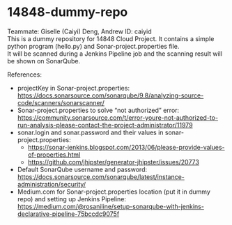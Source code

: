 # 14848-dummy-repo
Teammate: Giselle (Caiyi) Deng, Andrew ID: caiyid </br>
This is a dummy repository for 14848 Cloud Project. It contains a simple python program (hello.py) and Sonar-project.properties file. </br>
It will be scanned during a Jenkins Pipeline job and the scanning result will be shown on SonarQube. </br>

References:
- projectKey in Sonar-project.properties: https://docs.sonarsource.com/sonarqube/9.8/analyzing-source-code/scanners/sonarscanner/
- Sonar-project.properties to solve “not authorized” error: https://community.sonarsource.com/t/error-youre-not-authorized-to-run-analysis-please-contact-the-project-administrator/11979
- sonar.login and sonar.password and their values in sonar-project.properties: 
  - https://sonar-jenkins.blogspot.com/2013/06/please-provide-values-of-properties.html
  - https://github.com/jhipster/generator-jhipster/issues/20773
- Default SonarQube username and password: https://docs.sonarsource.com/sonarqube/latest/instance-administration/security/
- Medium.com for Sonar-project.properties location (put it in dummy repo) and setting up Jenkins Pipeline: https://medium.com/@rosaniline/setup-sonarqube-with-jenkins-declarative-pipeline-75bccdc9075f
